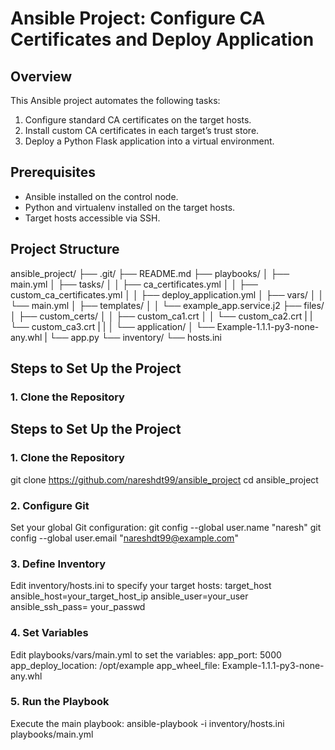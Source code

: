 # Ansible Project: Configure CA Certificates and Deploy Application

## Overview

This Ansible project automates the following tasks:
1. Configure standard CA certificates on the target hosts.
2. Install custom CA certificates in each target’s trust store.
3. Deploy a Python Flask application into a virtual environment.

## Prerequisites

- Ansible installed on the control node.
- Python and virtualenv installed on the target hosts.
- Target hosts accessible via SSH.

## Project Structure
ansible_project/
├── .git/
├── README.md
├── playbooks/
│   ├── main.yml
│   ├── tasks/
│   │   ├── ca_certificates.yml
│   │   ├── custom_ca_certificates.yml
│   │   ├── deploy_application.yml
│   ├── vars/
│   │   └── main.yml
│   ├── templates/
│   │   └── example_app.service.j2
├── files/
│   ├── custom_certs/
│   │   ├── custom_ca1.crt
│   │   └── custom_ca2.crt
|   |   └── custom_ca3.crt
|   |
│   └── application/
│       └── Example-1.1.1-py3-none-any.whl
|       └── app.py
└── inventory/
    └── hosts.ini


## Steps to Set Up the Project

### 1. Clone the Repository

## Steps to Set Up the Project

### 1. Clone the Repository
git clone <https://github.com/nareshdt99/ansible_project>
cd ansible_project

### 2. Configure Git
Set your global Git configuration:
git config --global user.name "naresh"
git config --global user.email "nareshdt99@example.com"

### 3. Define Inventory
Edit inventory/hosts.ini to specify your target hosts:
target_host ansible_host=your_target_host_ip ansible_user=your_user ansible_ssh_pass= your_passwd

### 4. Set Variables
Edit playbooks/vars/main.yml to set the variables:
app_port: 5000
app_deploy_location: /opt/example
app_wheel_file: Example-1.1.1-py3-none-any.whl

### 5. Run the Playbook
Execute the main playbook:
ansible-playbook -i inventory/hosts.ini playbooks/main.yml


